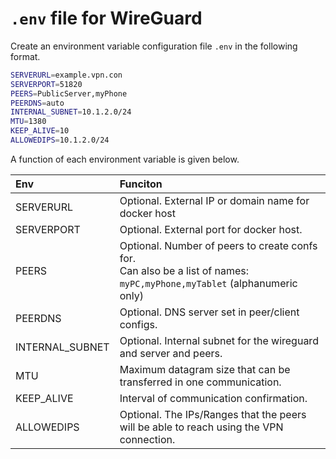# `.env` file for WireGuard
Create an environment variable configuration file `.env` in the following format.

```sh
SERVERURL=example.vpn.con
SERVERPORT=51820
PEERS=PublicServer,myPhone
PEERDNS=auto
INTERNAL_SUBNET=10.1.2.0/24
MTU=1380
KEEP_ALIVE=10
ALLOWEDIPS=10.1.2.0/24
```

A function of each environment variable is given below.

|Env|Funciton|
|:----|:----|
|SERVERURL|Optional. External IP or domain name for docker host|
|SERVERPORT|Optional. External port for docker host.|
|PEERS|Optional. Number of peers to create confs for. <br> Can also be a list of names: `myPC,myPhone,myTablet` (alphanumeric only)|
|PEERDNS|Optional. DNS server set in peer/client configs.|
|INTERNAL_SUBNET|Optional. Internal subnet for the wireguard and server and peers.|
|MTU|Maximum datagram size that can be transferred in one communication.|
|KEEP_ALIVE|Interval of communication confirmation.|
|ALLOWEDIPS|Optional. The IPs/Ranges that the peers will be able to reach using the VPN connection.|
